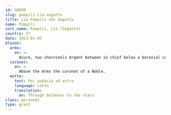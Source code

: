 ```yaml
---
id: G0099
slug: pompili-lia-segatto
title: Lia Pompili née Segatto
name: Pompili
sort_name: Pompili, Lia (Segatto)
country: IT
date: 2023-01-05
blazon:
  arms:
    en: >-
      Azure, two chevronels Argent between in chief below a baronial coronet for difference two mullets of six points Or, and in base a Scots pine eradicated proper.
  coronet:
    en: >-
      Above the Arms the coronet of a Noble.
  motto:
    text: Per audacia ad astra
    language: Latin
    translation:
      en: Through boldness to the stars
class: personal
type: grant
---
```

